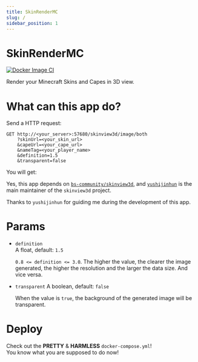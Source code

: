 ```yaml
---
title: SkinRenderMC
slug: /
sidebar_position: 1
---
```

# SkinRenderMC
[![Docker Image CI](https://github.com/jinzhijie/SkinRenderMC/actions/workflows/docker-images.yml/badge.svg?branch=master)](https://github.com/jinzhijie/SkinRenderMC/actions/workflows/docker-images.yml)

Render your Minecraft Skins and Capes in 3D view.

# What can this app do?

Send a HTTP request:
```plain
GET http://<your_server>:57680/skinview3d/image/both
    ?skinUrl=<your_skin_url>
    &capeUrl=<your_cape_url>
    &nameTag=<your_player_name>
    &definition=1.5
    &transparent=false
```

You will get:

Yes, this app depends on [`bs-community/skinview3d`](https://github.com/bs-community/skinview3d), and [`yushijinhun`](https://github.com/yushijinhun) is the main maintainer of the `skinview3d` project.

Thanks to `yushijinhun` for guiding me during the development of this app.

# Params

- `definition`  
    A float, default: `1.5`  

    `0.8 <= definition <= 3.0`. The higher the value, the clearer the image generated, the higher the resolution and the larger the data size. And vice versa.

- `transparent`
    A boolean, default: `false`  

    When the value is `true`, the background of the generated image will be transparent.

# Deploy
Check out the **PRETTY** & **HARMLESS** `docker-compose.yml`!  
You know what you are supposed to do now!
